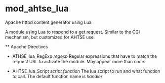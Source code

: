 # mod_ahtse_lua

Apache httpd content generator using Lua

A module using Lua to respond to a get request.  Similar to the CGI mechanism, but customized for AHTSE use.


** Apache Directives

* ATHSE_lua_RegExp _regexp_
  Regular expressions that have to match the request URL to activate the module.  May appear more than once.

* AHTSE_lua_Script _script_ _function_
  The lua script to run and what function to call.  The default function name is _handler_
